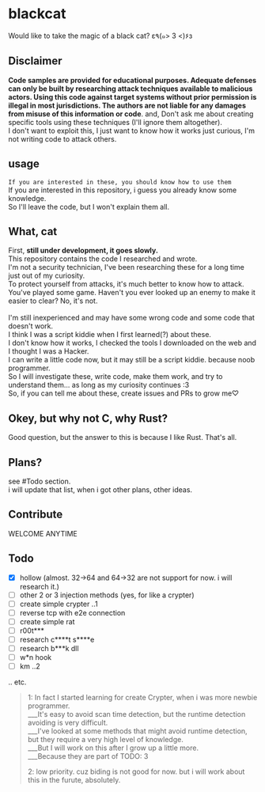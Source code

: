 blackcat
===

Would like to take the magic of a black cat? ε٩(๑> 3 <)۶з

## Disclaimer
**Code samples are provided for educational purposes. Adequate defenses can only be built by researching attack techniques available to malicious actors. Using this code against target systems without prior permission is illegal in most jurisdictions. The authors are not liable for any damages from misuse of this information or code**.
and, Don't ask me about creating specific tools using these techniques (I'll ignore them altogether).</br>
I don't want to exploit this, I just want to know how it works just curious, I'm not writing code to attack others.

## usage
`If you are interested in these, you should know how to use them`</br>
If you are interested in this repository, i guess you already know some knowledge.</br>
So I'll leave the code, but I won't explain them all.

## What, cat
First, **still under development, it goes slowly.**</br>
This repository contains the code I researched and wrote.</br>
I'm not a security technician, I've been researching these for a long time just out of my curiosity.</br>
To protect yourself from attacks, it's much better to know how to attack. </br>
You've played some game. Haven't you ever looked up an enemy to make it easier to clear? No, it's not.</br></br>
I'm still inexperienced and may have some wrong code and some code that doesn't work.</br>
I think I was a script kiddie when I first learned(?) about these.</br>
I don't know how it works, I checked the tools I downloaded on the web and I thought I was a Hacker.</br>
I can write a little code now, but it may still be a script kiddie. because noob programmer.</br>
So I will investigate these, write code, make them work, and try to understand them... as long as my curiosity continues :3</br>
So, if you can tell me about these, create issues and PRs to grow me♡

## Okey, but why not **C**, why **Rust**?
Good question, but the answer to this is because I like Rust. That's all.

## Plans?
see #Todo section.</br>
i will update that list, when i got other plans, other ideas.

## Contribute
WELCOME ANYTIME

## Todo

- [x] hollow (almost. 32->64 and 64->32 are not support for now. i will research it.)
- [ ] other 2 or 3 injection methods (yes, for like a crypter)
- [ ] create simple crypter ..1
- [ ] reverse tcp with e2e connection
- [ ] create simple rat
- [ ] r00t\*\*\*
- [ ] research c\*\*\*\*t s\*\*\*\*e
- [ ] research b\*\*\*k dll
- [ ] w*n hook
- [ ] km ..2

.. etc.

> 1: In fact I started learning for create Crypter, when i was more newbie programmer.</br>
> ___It's easy to avoid scan time detection, but the runtime detection avoiding is very difficult.</br>
> ___I've looked at some methods that might avoid runtime detection, but they require a very high level of knowledge.</br>
> ___But I will work on this after I grow up a little more.</br>
> ___Because they are part of TODO: 3</br>
>
> 2: low priority. cuz biding is not good for now. but i will work about this in the furute, absolutely.</br>
